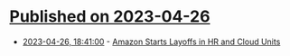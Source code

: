 # [Published on 2023-04-26](index.md)

* [2023-04-26, 18:41:00](https://slashdot.org/story/23/04/26/1812206/amazon-starts-layoffs-in-hr-and-cloud-units?utm_source=rss1.0mainlinkanon&utm_medium=feed) - [Amazon Starts Layoffs in HR and Cloud Units](https://slashdot.org/story/23/04/26/1812206/amazon-starts-layoffs-in-hr-and-cloud-units?utm_source=rss1.0mainlinkanon&utm_medium=feed)
